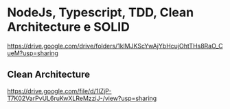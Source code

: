 # NodeJs, Typescript, TDD, Clean Architecture e SOLID

https://drive.google.com/drive/folders/1klMJKScYwAjYbHcujOhtTHs8RaO_CueM?usp=sharing

## Clean Architecture
https://drive.google.com/file/d/1IZjP-T7K02VarPvUL6ruKwXLReMzziJ-/view?usp=sharing